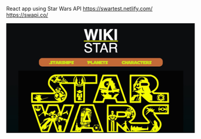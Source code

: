  

React app using Star Wars API 
                                            https://swartest.netlify.com/
https://swapi.co/

![Alt text](public/bg.jpeg)
